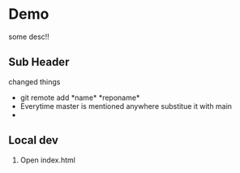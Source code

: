 # Demo
some desc!!

## Sub Header

changed things

<ul>
<li>git remote add *name* *reponame*</li>
<li>Everytime master is mentioned anywhere substitue it with main</li>
<li></li>
</ul>

## Local dev
1. Open index.html